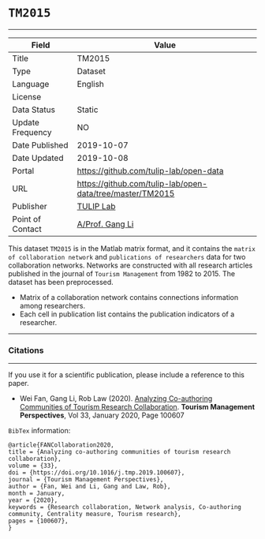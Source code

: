 # `TM2015`
---

| Field | Value |
| --- | --- |
| Title | TM2015 |
| Type | Dataset |
| Language | English  |
| License |   |
| Data Status | Static |
| Update Frequency | NO |
| Date Published | 2019-10-07  |
| Date Updated |  2019-10-08 |
| Portal | https://github.com/tulip-lab/open-data |
| URL | https://github.com/tulip-lab/open-data/tree/master/TM2015|
| Publisher |[TULIP Lab](http://www.tulip.org.au/) |
| Point of Contact |[A/Prof. Gang Li](https://github.com/tuliplab) |

This dataset `TM2015` is in the Matlab matrix format, and it contains the `matrix of collaboration network` and `publications of researchers` data for two collaboration networks. Networks are constructed with all research articles published in the journal of `Tourism Management` from 1982 to 2015. The dataset has been preprocessed.
* Matrix of a collaboration network contains connections information among researchers.
* Each cell in publication list contains the publication indicators of a researcher. 

---
### Citations
---

If you use it for a scientific publication, please include a reference to this paper. 

* Wei Fan, Gang Li, Rob Law (2020). [Analyzing Co-authoring Communities of Tourism Research Collaboration](https://doi.org/10.1016/j.tmp.2019.100607). **Tourism Management Perspectives**, Vol 33, January 2020, Page 100607


`BibTex` information:

    @article{FANCollaboration2020,
    title = {Analyzing co-authoring communities of tourism research collaboration},
    volume = {33},
    doi = {https://doi.org/10.1016/j.tmp.2019.100607},
    journal = {Tourism Management Perspectives},
    author = {Fan, Wei and Li, Gang and Law, Rob},
    month = January,
    year = {2020},
    keywords = {Research collaboration, Network analysis, Co-authoring community, Centrality measure, Tourism research},
    pages = {100607},
    }



